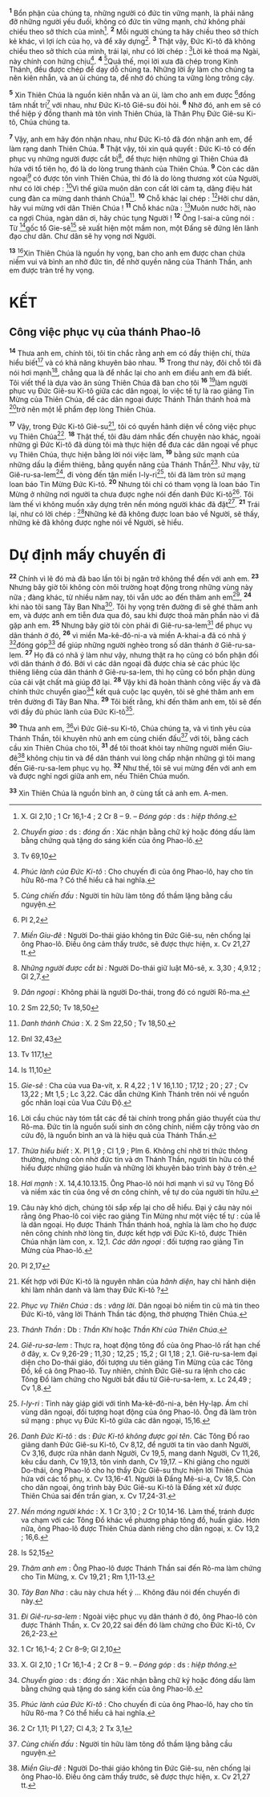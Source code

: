 <sup><b>1</b></sup> Bổn phận của chúng ta, những người có đức tin vững mạnh, là phải nâng đỡ những người yếu đuối, không có đức tin vững mạnh, chứ không phải chiều theo sở thích của mình[^1]. <sup><b>2</b></sup> Mỗi người chúng ta hãy chiều theo sở thích kẻ khác, vì lợi ích của họ, và để xây dựng[^2]. <sup><b>3</b></sup> Thật vậy, Đức Ki-tô đã không chiều theo sở thích của mình, trái lại, như có lời chép : [^1*]Lời kẻ thoá mạ Ngài, này chính con hứng chịu[^3]. <sup><b>4</b></sup> [^4]Quả thế, mọi lời xưa đã chép trong Kinh Thánh, đều được chép để dạy dỗ chúng ta. Những lời ấy làm cho chúng ta nên kiên nhẫn, và an ủi chúng ta, để nhờ đó chúng ta vững lòng trông cậy.

<sup><b>5</b></sup> Xin Thiên Chúa là nguồn kiên nhẫn và an ủi, làm cho anh em được [^2*]đồng tâm nhất trí[^5] với nhau, như Đức Ki-tô Giê-su đòi hỏi. <sup><b>6</b></sup> Nhờ đó, anh em sẽ có thể hiệp ý đồng thanh mà tôn vinh Thiên Chúa, là Thân Phụ Đức Giê-su Ki-tô, Chúa chúng ta.

<sup><b>7</b></sup> Vậy, anh em hãy đón nhận nhau, như Đức Ki-tô đã đón nhận anh em, để làm rạng danh Thiên Chúa. <sup><b>8</b></sup> Thật vậy, tôi xin quả quyết : Đức Ki-tô có đến phục vụ những người được cắt bì[^6], để thực hiện những gì Thiên Chúa đã hứa với tổ tiên họ, đó là do lòng trung thành của Thiên Chúa. <sup><b>9</b></sup> Còn các dân ngoại[^7] có được tôn vinh Thiên Chúa, thì đó là do lòng thương xót của Người, như có lời chép : [^3*]Vì thế giữa muôn dân con cất lời cảm tạ, dâng điệu hát cung đàn ca mừng danh thánh Chúa[^8]. <sup><b>10</b></sup> Chỗ khác lại chép : [^4*]Hỡi chư dân, hãy vui mừng với dân Thiên Chúa ! <sup><b>11</b></sup> Chỗ khác nữa : [^5*]Muôn nước hỡi, nào ca ngợi Chúa, ngàn dân ơi, hãy chúc tụng Người ! <sup><b>12</b></sup> Ông I-sai-a cũng nói : Từ [^6*]gốc tổ Gie-sê[^9] sẽ xuất hiện một mầm non, một Đấng sẽ đứng lên lãnh đạo chư dân. Chư dân sẽ hy vọng nơi Người.

<sup><b>13</b></sup> [^10]Xin Thiên Chúa là nguồn hy vọng, ban cho anh em được chan chứa niềm vui và bình an nhờ đức tin, để nhờ quyền năng của Thánh Thần, anh em được tràn trề hy vọng.

# KẾT
## Công việc phục vụ của thánh Phao-lô
<sup><b>14</b></sup> Thưa anh em, chính tôi, tôi tin chắc rằng anh em có đầy thiện chí, thừa hiểu biết[^11] và có khả năng khuyên bảo nhau. <sup><b>15</b></sup> Trong thư này, đôi chỗ tôi đã nói hơi mạnh[^12], chẳng qua là để nhắc lại cho anh em điều anh em đã biết. Tôi viết thế là dựa vào ân sủng Thiên Chúa đã ban cho tôi <sup><b>16</b></sup> [^13]làm người phục vụ Đức Giê-su Ki-tô giữa các dân ngoại, lo việc tế tự là rao giảng Tin Mừng của Thiên Chúa, để các dân ngoại được Thánh Thần thánh hoá mà [^7*]trở nên một lễ phẩm đẹp lòng Thiên Chúa.

<sup><b>17</b></sup> Vậy, trong Đức Ki-tô Giê-su[^14], tôi có quyền hãnh diện về công việc phục vụ Thiên Chúa[^15]. <sup><b>18</b></sup> Thật thế, tôi đâu dám nhắc đến chuyện nào khác, ngoài những gì Đức Ki-tô đã dùng tôi mà thực hiện để đưa các dân ngoại về phục vụ Thiên Chúa, thực hiện bằng lời nói việc làm, <sup><b>19</b></sup> bằng sức mạnh của những dấu lạ điềm thiêng, bằng quyền năng của Thánh Thần[^16]. Như vậy, từ Giê-ru-sa-lem[^17], đi vòng đến tận miền I-ly-ri[^18], tôi đã làm tròn sứ mạng loan báo Tin Mừng Đức Ki-tô. <sup><b>20</b></sup> Nhưng tôi chỉ có tham vọng là loan báo Tin Mừng ở những nơi người ta chưa được nghe nói đến danh Đức Ki-tô[^19]. Tôi làm thế vì không muốn xây dựng trên nền móng người khác đã đặt[^20]. <sup><b>21</b></sup> Trái lại, như có lời chép : [^8*]Những kẻ đã không được loan báo về Người, sẽ thấy, những kẻ đã không được nghe nói về Người, sẽ hiểu.

# Dự định mấy chuyến đi
<sup><b>22</b></sup> Chính vì lẽ đó mà đã bao lần tôi bị ngăn trở không thể đến với anh em. <sup><b>23</b></sup> Nhưng bây giờ tôi không còn môi trường hoạt động trong những vùng này nữa ; đàng khác, từ nhiều năm nay, tôi vẫn ước ao đến thăm anh em[^21], <sup><b>24</b></sup> khi nào tôi sang Tây Ban Nha[^22]. Tôi hy vọng trên đường đi sẽ ghé thăm anh em, và được anh em tiễn đưa qua đó, sau khi được thoả mãn phần nào vì đã gặp anh em. <sup><b>25</b></sup> Nhưng bây giờ tôi còn phải đi Giê-ru-sa-lem[^23] để phục vụ dân thánh ở đó, <sup><b>26</b></sup> vì miền Ma-kê-đô-ni-a và miền A-khai-a đã có nhã ý [^9*]đóng góp[^24] để giúp những người nghèo trong số dân thánh ở Giê-ru-sa-lem. <sup><b>27</b></sup> Họ đã có nhã ý làm như vậy, nhưng thật ra họ cũng có bổn phận đối với dân thánh ở đó. Bởi vì các dân ngoại đã được chia sẻ các phúc lộc thiêng liêng của dân thánh ở Giê-ru-sa-lem, thì họ cũng có bổn phận dùng của cải vật chất mà giúp đỡ lại. <sup><b>28</b></sup> Vậy khi đã hoàn thành công việc ấy và đã chính thức chuyển giao[^25] kết quả cuộc lạc quyên, tôi sẽ ghé thăm anh em trên đường đi Tây Ban Nha. <sup><b>29</b></sup> Tôi biết rằng, khi đến thăm anh em, tôi sẽ đến với đầy đủ phúc lành của Đức Ki-tô[^26].

<sup><b>30</b></sup> Thưa anh em, [^10*]vì Đức Giê-su Ki-tô, Chúa chúng ta, và vì tình yêu của Thánh Thần, tôi khuyên nhủ anh em cùng chiến đấu[^27] với tôi, bằng cách cầu xin Thiên Chúa cho tôi, <sup><b>31</b></sup> để tôi thoát khỏi tay những người miền Giu-đê[^28] không chịu tin và để dân thánh vui lòng chấp nhận những gì tôi mang đến Giê-ru-sa-lem phục vụ họ. <sup><b>32</b></sup> Như thế, tôi sẽ vui mừng đến với anh em và được nghỉ ngơi giữa anh em, nếu Thiên Chúa muốn.

<sup><b>33</b></sup> Xin Thiên Chúa là nguồn bình an, ở cùng tất cả anh em. A-men.

[^1]: X. Gl 2,10 ; 1 Cr 16,1-4 ; 2 Cr 8 – 9. – <i>Đóng góp</i> : ds : <i>hiệp thông</i>.
[^2]: <i>Chuyển giao</i> : ds : <i>đóng ấn</i> : Xác nhận bằng chữ ký hoặc đóng dấu làm bằng chứng quà tặng do sáng kiến của ông Phao-lô.
[^3]: <i>Phúc lành của Đức Ki-tô</i> : Cho chuyến đi của ông Phao-lô, hay cho tín hữu Rô-ma ? Có thể hiểu cả hai nghĩa.
[^4]: <i>Cùng chiến đấu</i> : Người tín hữu làm tông đồ thầm lặng bằng cầu nguyện.
[^5]: <i>Miền Giu-đê</i> : Người Do-thái giáo không tin Đức Giê-su, nên chống lại ông Phao-lô. Điều ông cảm thấy trước, sẽ được thực hiện, x. Cv 21,27 tt.
[^6]: <i>Những người được cắt bì :</i> Người Do-thái giữ luật Mô-sê, x. 3,30 ; 4,9.12 ; Gl 2,7.
[^7]: <i>Dân ngoại</i> : Không phải là người Do-thái, trong đó có người Rô-ma.
[^8]: <i>Danh thánh Chúa</i> : X. 2 Sm 22,50 ; Tv 18,50.
[^9]: <i>Gie-sê</i> : Cha của vua Đa-vít, x. R 4,22 ; 1 V 16,1.10 ; 17,12 ; 20 ; 27 ; Cv 13,22 ; Mt 1,5 ; Lc 3,22. Các dẫn chứng Kinh Thánh trên nói về nguồn gốc nhân loại của Vua Cứu Độ.
[^10]: Lời cầu chúc này tóm tắt các đề tài chính trong phần giáo thuyết của thư Rô-ma. Đức tin là nguồn suối sinh ơn công chính, niềm cậy trông vào ơn cứu độ, là nguồn bình an và là hiệu quả của Thánh Thần.
[^11]: <i>Thừa hiểu biết</i> : X. Pl 1,9 ; Cl 1,9 ; Plm 6. Không chỉ nhờ tri thức thông thường, nhưng còn nhờ đức tin và ơn Thánh Thần, người tín hữu có thể hiểu được những giáo huấn và những lời khuyên bảo trình bày ở trên.
[^12]: <i>Hơi mạnh</i> : X. 14,4.10.13.15. Ông Phao-lô nói hơi mạnh vì sứ vụ Tông Đồ và niềm xác tín của ông về ơn công chính, về tự do của người tín hữu.
[^13]: Câu này khó dịch, chúng tôi sắp xếp lại cho dễ hiểu. Đại ý câu này nói rằng ông Phao-lô coi việc rao giảng Tin Mừng như một việc tế tự : của lễ là dân ngoại. Họ được Thánh Thần thánh hoá, nghĩa là làm cho họ được nên công chính nhờ lòng tin, được kết hợp với Đức Ki-tô, được Thiên Chúa nhận làm con, x. 12,1. <i>Các dân ngoại</i> : đối tượng rao giảng Tin Mừng của Phao-lô.
[^14]: Kết hợp với Đức Ki-tô là nguyên nhân của <i>hãnh diện</i>, hay chỉ hãnh diện khi làm nhân danh và làm thay Đức Ki-tô ?
[^15]: <i>Phục vụ Thiên Chúa</i> : ds : <i>vâng lời</i>. Dân ngoại bỏ niềm tin cũ mà tin theo Đức Ki-tô, vâng lời Thánh Thần tác động, thờ phượng Thiên Chúa.
[^16]: <i>Thánh Thần</i> : Db : <i>Thần Khí</i> hoặc <i>Thần Khí của Thiên Chúa</i>.
[^17]: <i>Giê-ru-sa-lem</i> : Thực ra, hoạt động tông đồ của ông Phao-lô rất hạn chế ở đây, x. Cv 9,26-29 ; 11,30 ; 12,25 ; 15,2 ; Gl 1,18 ; 2,1. Giê-ru-sa-lem đại diện cho Do-thái giáo, đối tượng ưu tiên giảng Tin Mừng của các Tông Đồ, kể cả ông Phao-lô. Tuy nhiên, chính Đức Giê-su ra lệnh cho các Tông Đồ làm chứng cho Người bắt đầu từ Giê-ru-sa-lem, x. Lc 24,49 ; Cv 1,8.
[^18]: <i>I-ly-ri</i> : Tỉnh này giáp giới với tỉnh Ma-kê-đô-ni-a, bên Hy-lạp. Ám chỉ vùng dân ngoại, đối tượng hoạt động của ông Phao-lô. Ông đã làm tròn sứ mạng : phục vụ Đức Ki-tô giữa các dân ngoại, 15,16.
[^19]: <i>Danh Đức Ki-tô</i> : ds : <i>Đức Ki-tô không được gọi tên</i>. Các Tông Đồ rao giảng danh Đức Giê-su Ki-tô, Cv 8,12, để người ta tin vào danh Người, Cv 3,16, được rửa nhân danh Người, Cv 19,5, mang danh Người, Cv 11,26, kêu cầu danh, Cv 19,13, tôn vinh danh, Cv 19,17. – Khi giảng cho người Do-thái, ông Phao-lô cho họ thấy Đức Giê-su thực hiện lời Thiên Chúa hứa với các tổ phụ, x. Cv 13,16-41. Người là Đấng Mê-si-a, Cv 18,5. Còn cho dân ngoại, ông trình bày Đức Giê-su Ki-tô là Đấng xét xử được Thiên Chúa sai đến trần gian, x. Cv 17,24-31.
[^20]: <i>Nền móng người khác</i> : X. 1 Cr 3,10 ; 2 Cr 10,14-16. Làm thế, tránh được va chạm với các Tông Đồ khác về phương pháp tông đồ, huấn giáo. Hơn nữa, ông Phao-lô được Thiên Chúa dành riêng cho dân ngoại, x. Cv 13,2 ; 16,6.
[^21]: <i>Thăm anh em</i> : Ông Phao-lô được Thánh Thần sai đến Rô-ma làm chứng cho Tin Mừng, x. Cv 19,21 ; Rm 1,11-13.
[^22]: <i>Tây Ban Nha</i> : câu này chưa hết ý ... Không đâu nói đến chuyến đi này.
[^23]: <i>Đi Giê-ru-sa-lem</i> : Ngoài việc phục vụ dân thánh ở đó, ông Phao-lô còn được Thánh Thần, x. Cv 20,22 sai đến đó làm chứng cho Đức Ki-tô, Cv 26,2-23.
[^24]: X. Gl 2,10 ; 1 Cr 16,1-4 ; 2 Cr 8 – 9. – <i>Đóng góp</i> : ds : <i>hiệp thông</i>.
[^25]: <i>Chuyển giao</i> : ds : <i>đóng ấn</i> : Xác nhận bằng chữ ký hoặc đóng dấu làm bằng chứng quà tặng do sáng kiến của ông Phao-lô.
[^26]: <i>Phúc lành của Đức Ki-tô</i> : Cho chuyến đi của ông Phao-lô, hay cho tín hữu Rô-ma ? Có thể hiểu cả hai nghĩa.
[^27]: <i>Cùng chiến đấu</i> : Người tín hữu làm tông đồ thầm lặng bằng cầu nguyện.
[^28]: <i>Miền Giu-đê</i> : Người Do-thái giáo không tin Đức Giê-su, nên chống lại ông Phao-lô. Điều ông cảm thấy trước, sẽ được thực hiện, x. Cv 21,27 tt.
[^1*]: Tv 69,10
[^2*]: Pl 2,2
[^3*]: 2 Sm 22,50; Tv 18,50
[^4*]: Đnl 32,43
[^5*]: Tv 117,1
[^6*]: Is 11,10
[^7*]: Pl 2,17
[^8*]: Is 52,15
[^9*]: 1 Cr 16,1-4; 2 Cr 8–9; Gl 2,10
[^10*]: 2 Cr 1,11; Pl 1,27; Cl 4,3; 2 Tx 3,1
